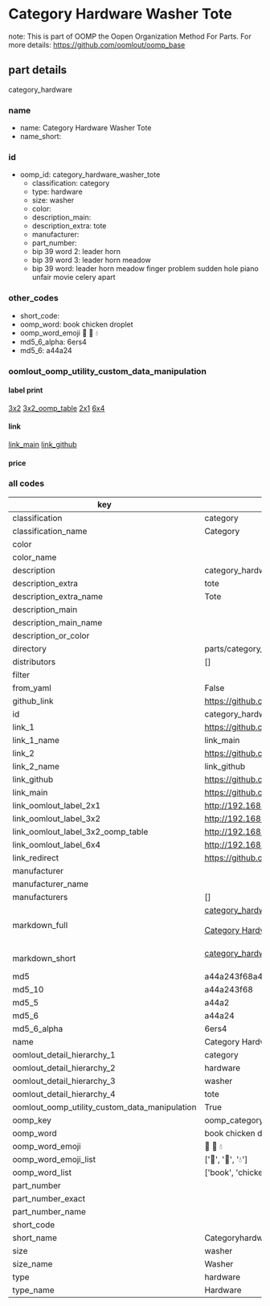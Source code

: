 # Category Hardware Washer Tote  

note: This is part of OOMP the Oopen Organization Method For Parts. For more details: https://github.com/oomlout/oomp_base

##  part details
  



category_hardware



### name
* name: Category Hardware Washer Tote
* name_short: 
### id
* oomp_id: category_hardware_washer_tote
  * classification: category
  * type: hardware
  * size: washer
  * color: 
  * description_main: 
  * description_extra: tote
  * manufacturer: 
  * part_number: 
  * bip 39 word 2: leader horn
  * bip 39 word 3: leader horn meadow
  * bip 39 word: leader horn meadow finger problem sudden hole piano unfair movie celery apart

### other_codes
* short_code: 
* oomp_word: book chicken droplet
* oomp_word_emoji :book: :chicken: :droplet:
* md5_6_alpha: 6ers4
* md5_6: a44a24






### oomlout_oomp_utility_custom_data_manipulation
#### label print
[3x2](http://192.168.1.245:1112/?label=oomp%206ers4)
[3x2_oomp_table](http://192.168.1.108:1112/?label=oomp%206ers4)
[2x1](http://192.168.1.242:1112/?label=oomp%206ers4)
[6x4](http://192.168.1.55:1112/?label=oomp%206ers4)    

#### link

[link_main](https://github.com/oomlout/oomlout_oomp_version_1_messy/tree/main/parts/category_hardware_washer_tote) [link_github](https://github.com/oomlout/oomlout_oomp_version_1_messy/tree/main/parts/category_hardware_washer_tote)                             

#### price







### all codes 
| key | value |  
| --- | --- |  
| classification | category |  
| classification_name | Category |  
| color |  |  
| color_name |  |  
| description | category_hardware |  
| description_extra | tote |  
| description_extra_name | Tote |  
| description_main |  |  
| description_main_name |  |  
| description_or_color |   |  
| directory | parts/category_hardware_washer_tote |  
| distributors | [] |  
| filter |  |  
| from_yaml | False |  
| github_link | https://github.com/oomlout/oomlout_oomp_part_src/tree/main/parts/category_hardware_washer_tote |  
| id | category_hardware_washer_tote |  
| link_1 | https://github.com/oomlout/oomlout_oomp_version_1_messy/tree/main/parts/category_hardware_washer_tote |  
| link_1_name | link_main |  
| link_2 | https://github.com/oomlout/oomlout_oomp_version_1_messy/tree/main/parts/category_hardware_washer_tote |  
| link_2_name | link_github |  
| link_github | https://github.com/oomlout/oomlout_oomp_version_1_messy/tree/main/parts/category_hardware_washer_tote |  
| link_main | https://github.com/oomlout/oomlout_oomp_version_1_messy/tree/main/parts/category_hardware_washer_tote |  
| link_oomlout_label_2x1 | http://192.168.1.242:1112/?label=oomp%206ers4 |  
| link_oomlout_label_3x2 | http://192.168.1.245:1112/?label=oomp%206ers4 |  
| link_oomlout_label_3x2_oomp_table | http://192.168.1.108:1112/?label=oomp%206ers4 |  
| link_oomlout_label_6x4 | http://192.168.1.55:1112/?label=oomp%206ers4 |  
| link_redirect | https://github.com/oomlout/oomlout_oomp_version_1_messy/tree/main/parts/category_hardware_washer_tote |  
| manufacturer |  |  
| manufacturer_name |  |  
| manufacturers | [] |  
| markdown_full | [category_hardware_washer_tote](none)<br>[](none)<br>[Category Hardware Washer Tote](none)<br><br> |  
| markdown_short | [category_hardware_washer_tote](none)<br><br> |  
| md5 | a44a243f68a40d976255b56f135b63f4 |  
| md5_10 | a44a243f68 |  
| md5_5 | a44a2 |  
| md5_6 | a44a24 |  
| md5_6_alpha | 6ers4 |  
| name | Category Hardware Washer Tote |  
| oomlout_detail_hierarchy_1 | category |  
| oomlout_detail_hierarchy_2 | hardware |  
| oomlout_detail_hierarchy_3 | washer |  
| oomlout_detail_hierarchy_4 | tote |  
| oomlout_oomp_utility_custom_data_manipulation | True |  
| oomp_key | oomp_category_hardware_washer_tote |  
| oomp_word | book chicken droplet |  
| oomp_word_emoji | :book: :chicken: :droplet: |  
| oomp_word_emoji_list | [':book:', ':chicken:', ':droplet:'] |  
| oomp_word_list | ['book', 'chicken', 'droplet'] |  
| part_number |  |  
| part_number_exact |  |  
| part_number_name |  |  
| short_code |  |  
| short_name | Categoryhardware |  
| size | washer |  
| size_name | Washer |  
| type | hardware |  
| type_name | Hardware |  
